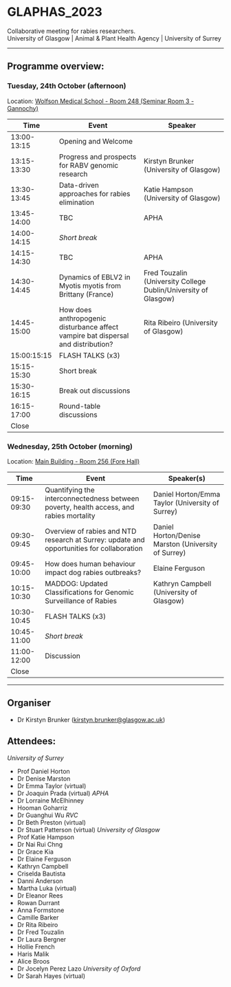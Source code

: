 # GLAPHAS_2023
Collaborative meeting for rabies researchers.  
University of Glasgow | Animal & Plant Health Agency | University of Surrey

---

## Programme overview:

### Tuesday, 24th October (afternoon)  
Location: [Wolfson Medical School - Room 248 (Seminar Room 3 - Gannochy)](https://frontdoor.spa.gla.ac.uk/map/#/embedded?to=1700248)

| Time       | Event                                                  | Speaker                                 |
|------------|--------------------------------------------------------|----------------------------------------|
| 13:00-13:15     | Opening and Welcome                                     |                                        |
| 13:15-13:30          | Progress and prospects for RABV genomic research       | Kirstyn Brunker (University of Glasgow) |
| 13:30-13:45          | Data-driven approaches for rabies elimination          | Katie Hampson (University of Glasgow)   |
| 13:45-14:00         | TBC                                                    | APHA                                   |
| 14:00-14:15 | *Short break*                                         |                                        |
| 14:15-14:30      | TBC                                                    | APHA                                   |
| 14:30-14:45           | Dynamics of EBLV2 in Myotis myotis from Brittany (France) | Fred Touzalin (University College Dublin/University of Glasgow) |
| 14:45-15:00         | How does anthropogenic disturbance affect vampire bat dispersal and distribution? | Rita Ribeiro (University of Glasgow) |
| 15:00:15:15          | FLASH TALKS (x3)        |                 |
| 15:15-15:30| Short break     |                |
| 15:30-16:15| Break out discussions     |  |
| 16:15-17:00      | Round-table discussions     |  |
| Close |          |    |


### Wednesday, 25th October (morning)
Location: [Main Building - Room 256 (Fore Hall)](https://frontdoor.spa.gla.ac.uk/map/#/embedded?to=1040256)

| Time        | Event                                                              | Speaker(s)                                 |
|-------------|--------------------------------------------------------------------|--------------------------------------------|
| 09:15-09:30 | Quantifying the interconnectedness between poverty, health access, and rabies mortality | Daniel Horton/Emma Taylor (University of Surrey) |
| 09:30-09:45 | Overview of rabies and NTD research at Surrey: update and opportunities for collaboration | Daniel Horton/Denise Marston (University of Surrey) |
| 09:45-10:00 | How does human behaviour impact dog rabies outbreaks?              |     Elaine Ferguson    |
| 10:15-10:30 | MADDOG: Updated Classifications for Genomic Surveillance of Rabies   | Kathryn Campbell (University of Glasgow)      |
| 10:30-10:45 | FLASH TALKS (x3)                                                   |                                            |
| 10:45-11:00 | *Short break*                                                        |                                            |
| 11:00-12:00 | Discussion                                                         |                                            |
|Close  |  


---  

## Organiser  
- Dr Kirstyn Brunker (kirstyn.brunker@glasgow.ac.uk)
## Attendees:   
*University of Surrey*
- Prof Daniel Horton
- Dr Denise Marston
- Dr Emma Taylor (virtual)
- Dr Joaquin Prada (virtual)
*APHA*
- Dr Lorraine McElhinney
- Hooman Goharriz
- Dr Guanghui Wu
*RVC*
- Dr Beth Preston (virtual)
- Dr Stuart Patterson (virtual)
*University of Glasgow*
- Prof Katie Hampson
- Dr Nai Rui Chng
- Dr Grace Kia
- Dr Elaine Ferguson
- Kathryn Campbell
- Criselda Bautista
- Danni Anderson
- Martha Luka (virtual)
- Dr Eleanor Rees
- Rowan Durrant
- Anna Formstone
- Camille Barker
- Dr Rita Ribeiro
- Dr Fred Touzalin
- Dr Laura Bergner
- Hollie French
- Haris Malik
- Alice Broos
- Dr Jocelyn Perez Lazo
*University of Oxford*
- Dr Sarah Hayes (virtual)



